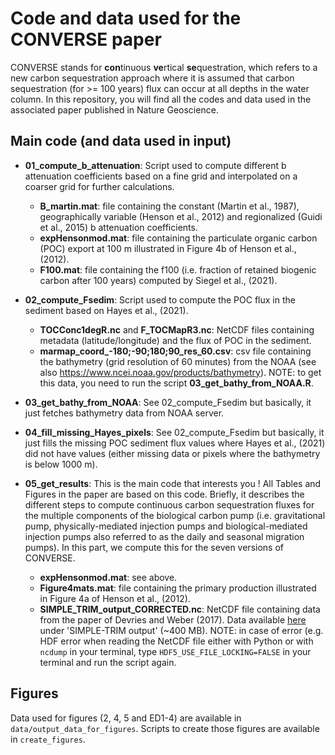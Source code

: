 # Code and data used for the CONVERSE paper

CONVERSE stands for **con**tinuous **ve**rtical **se**questration, which refers to a new carbon sequestration approach where it is assumed that carbon sequestration (for >= 100 years) flux can occur at all depths in the water column. In this repository, you will find all the codes and data used in the associated paper published in Nature Geoscience.

## Main code (and data used in input)

- **01_compute_b_attenuation**: Script used to compute different b attenuation coefficients based on a fine grid and interpolated on a coarser grid for further calculations.
  - **B_martin.mat**: file containing the constant (Martin et al., 1987), geographically variable (Henson et al., 2012) and regionalized (Guidi et al., 2015) b attenuation coefficients.
  - **expHensonmod.mat**: file containing the particulate organic carbon (POC) export at 100 m illustrated in Figure 4b of Henson et al., (2012).
  - **F100.mat**: file containing the f100 (i.e. fraction of retained biogenic carbon after 100 years) computed by Siegel et al., (2021).
 
- **02_compute_Fsedim**: Script used to compute the POC flux in the sediment based on Hayes et al., (2021).
  - **TOCConc1degR.nc** and **F_TOCMapR3.nc**: NetCDF files containing metadata (latitude/longitude) and the flux of POC in the sediment.
  - **marmap_coord_-180;-90;180;90_res_60.csv**: csv file containing the bathymetry (grid resolution of 60 minutes) from the NOAA (see also https://www.ncei.noaa.gov/products/bathymetry). NOTE: to get this data, you need to run the script **03_get_bathy_from_NOAA.R**.
 
- **03_get_bathy_from_NOAA**: See 02_compute_Fsedim but basically, it just fetches bathymetry data from NOAA server.

- **04_fill_missing_Hayes_pixels**: See 02_compute_Fsedim but basically, it just fills the missing POC sediment flux values where Hayes et al., (2021) did not have values (either missing data or pixels where the bathymetry is below 1000 m).

- **05_get_results**: This is the main code that interests you ! All Tables and Figures in the paper are based on this code. Briefly, it describes the different steps to compute continuous carbon sequestration fluxes for the multiple components of the biological carbon pump (i.e. gravitational pump, physically-mediated injection pumps and biological-mediated injection pumps also referred to as the daily and seasonal migration pumps). In this part, we compute this for the seven versions of CONVERSE.
  - **expHensonmod.mat**: see above.
  - **Figure4mats.mat**: file containing the primary production illustrated in Figure 4a of Henson et al., (2012).
  - **SIMPLE_TRIM_output_CORRECTED.nc**: NetCDF file containing data from the paper of Devries and Weber (2017). Data available [here](https://tdevries.eri.ucsb.edu/models-and-data-products/) under 'SIMPLE-TRIM output' (~400 MB). NOTE: in case of error (e.g. HDF error when reading the NetCDF file either with Python or with `ncdump` in your terminal, type `HDF5_USE_FILE_LOCKING=FALSE` in your terminal and run the script again.

## Figures

Data used for figures (2, 4, 5 and ED1-4) are available in `data/output_data_for_figures`. Scripts to create those figures are available in `create_figures`.
